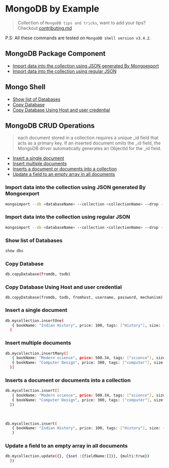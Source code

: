 # MongoDB by Example

> Collection of `MongoDB tips and tricks`, want to add your tips? Checkout [contributing.md](./contributing.md)

P.S: All these commands are tested on `MongoDB shell version v3.4.2`.
## MongoDB Package Component
* [Import data into the collection using JSON generated By Mongoexport](#import-data-into-the-collection-using-json-generated-by-mongoexport)
* [Import data into the collection using regular JSON](#import-data-into-the-collection-using-regular-json)

## Mongo Shell
   * [Show list of Databases](#show-list-of-databases)
   * [Copy Database](#copy-database)
   * [Copy Database Using Host and user credential](#copy-database-using-host-and-user-credential)

## MongoDB CRUD Operations
   > each document stored in a collection requires a unique _id field that acts as a primary key. 
   If an inserted document omits the _id field, the MongoDB driver automatically generates an ObjectId for the _id field.
   * [Insert a single document](#insert-a-single-document)
   * [Insert multiple documents](#insert-multiple-documents)
   * [Inserts a document or documents into a collection](#inserts-a-document-or-documents-into-a-collection)
   * [Update a field to an empty array in all documents](#update-a-field-to-an-empty-array-in-all-documents)
   
   
<!--------------------- MongoDB Package Component --------------------------->
### Import data into the collection using JSON generated By Mongoexport
```sh
mongoimport --db <databaseName> --collection <collectionName> --drop --file <jsonFile>.json
```
### Import data into the collection using regular JSON
```sh
mongoimport --db <databaseName> --collection <collectionName> --drop --file <jsonFile>.json --jsonArray
```
<!----------- Mongo Shell----------------------------------------------------->
### Show list of Databases
```bash
show dbs
```
### Copy Database
```sh
db.copyDatabase(fromdb, todb)
```
### Copy Database Using Host and user credential
```
db.copyDatabase(fromdb, todb, fromhost, username, password, mechanism)
```
<!--------------------- MongoDB CRUD Operations --------------------------->

### Insert a single document

```bash
db.mycollection.insertOne(
   { bookName: "Indian History", price: 100, tags: ["History"], size: { h: 28, w: 35.5, uom: "cm" } }
  )
```

### Insert multiple documents

```bash
db.mycollection.insertMany([
   { bookName: "Modern science", price: 500.34, tags: ["science"], size: { h: 28, w: 35.5, uom: "cm" } },
   { bookName: "Computer Design", price: 300, tags: ["computer"], size: { h: 28, w: 35.5, uom: "cm" } },
  )]
```

### Inserts a document or documents into a collection
```bash
db.mycollection.insert([
   { bookName: "Modern science", price: 500.34, tags: ["science"], size: { h: 28, w: 35.5, uom: "cm" } },
   { bookName: "Computer Design", price: 300, tags: ["computer"], size: { h: 28, w: 35.5, uom: "cm" } },
  ])
    
    
  
db.mycollection.insert(
   { bookName: "Indian History", price: 100, tags: ["History"], size: { h: 28, w: 35.5, uom: "cm" } }
   )
```

### Update a field to an empty array in all documents

```bash
db.mycollection.update({}, {$set :{fieldName:[]}}, {multi:true})
  ])
```

